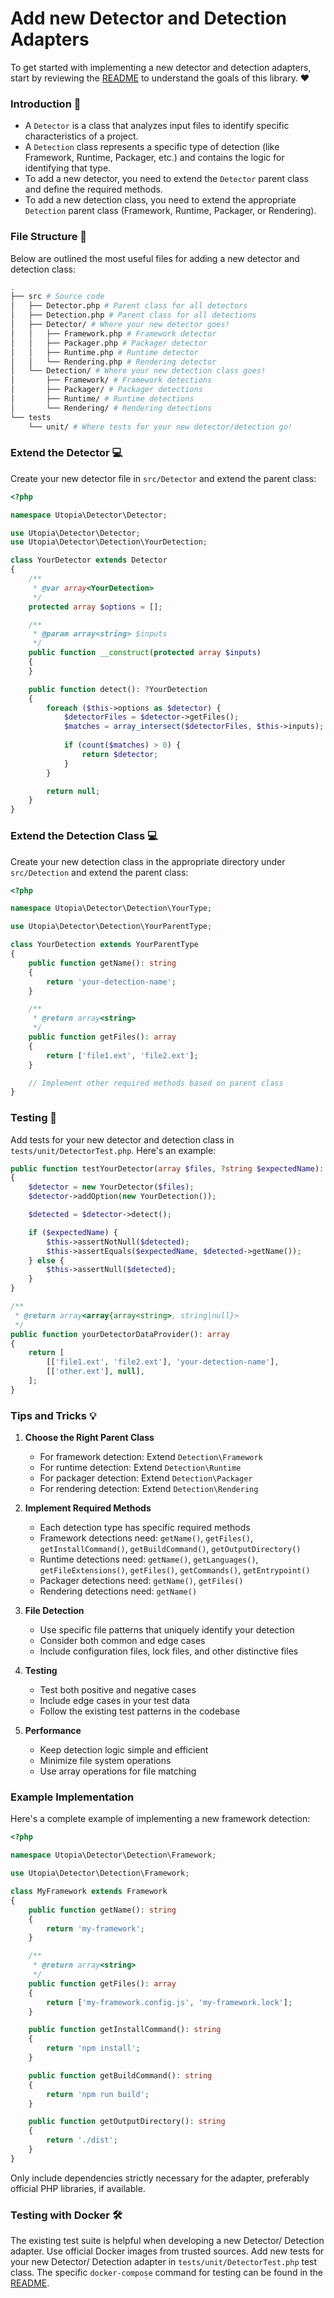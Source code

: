 # Add new Detector and Detection Adapters

To get started with implementing a new detector and detection adapters, start by reviewing the [README](/README.md) to understand the goals of this library. ❤

### Introduction 📝
- A `Detector` is a class that analyzes input files to identify specific characteristics of a project.
- A `Detection` class represents a specific type of detection (like Framework, Runtime, Packager, etc.) and contains the logic for identifying that type.
- To add a new detector, you need to extend the `Detector` parent class and define the required methods.
- To add a new detection class, you need to extend the appropriate `Detection` parent class (Framework, Runtime, Packager, or Rendering).

### File Structure 📂

Below are outlined the most useful files for adding a new detector and detection class:

```bash
.
├── src # Source code
│   ├── Detector.php # Parent class for all detectors
│   ├── Detection.php # Parent class for all detections
│   ├── Detector/ # Where your new detector goes!
│   │   ├── Framework.php # Framework detector
│   │   ├── Packager.php # Packager detector
│   │   ├── Runtime.php # Runtime detector
│   │   └── Rendering.php # Rendering detector
│   └── Detection/ # Where your new detection class goes!
│       ├── Framework/ # Framework detections
│       ├── Packager/ # Packager detections
│       ├── Runtime/ # Runtime detections
│       └── Rendering/ # Rendering detections
└── tests
    └── unit/ # Where tests for your new detector/detection go!
```

### Extend the Detector 💻

Create your new detector file in `src/Detector` and extend the parent class:

```php
<?php

namespace Utopia\Detector\Detector;

use Utopia\Detector\Detector;
use Utopia\Detector\Detection\YourDetection;

class YourDetector extends Detector
{
    /**
     * @var array<YourDetection>
     */
    protected array $options = [];

    /**
     * @param array<string> $inputs
     */
    public function __construct(protected array $inputs)
    {
    }

    public function detect(): ?YourDetection
    {
        foreach ($this->options as $detector) {
            $detectorFiles = $detector->getFiles();
            $matches = array_intersect($detectorFiles, $this->inputs);
            
            if (count($matches) > 0) {
                return $detector;
            }
        }

        return null;
    }
}
```

### Extend the Detection Class 💻

Create your new detection class in the appropriate directory under `src/Detection` and extend the parent class:

```php
<?php

namespace Utopia\Detector\Detection\YourType;

use Utopia\Detector\Detection\YourParentType;

class YourDetection extends YourParentType
{
    public function getName(): string
    {
        return 'your-detection-name';
    }

    /**
     * @return array<string>
     */
    public function getFiles(): array
    {
        return ['file1.ext', 'file2.ext'];
    }

    // Implement other required methods based on parent class
}
```

### Testing 🧪

Add tests for your new detector and detection class in `tests/unit/DetectorTest.php`. Here's an example:

```php
public function testYourDetector(array $files, ?string $expectedName): void
{
    $detector = new YourDetector($files);
    $detector->addOption(new YourDetection());

    $detected = $detector->detect();

    if ($expectedName) {
        $this->assertNotNull($detected);
        $this->assertEquals($expectedName, $detected->getName());
    } else {
        $this->assertNull($detected);
    }
}

/**
 * @return array<array{array<string>, string|null}>
 */
public function yourDetectorDataProvider(): array
{
    return [
        [['file1.ext', 'file2.ext'], 'your-detection-name'],
        [['other.ext'], null],
    ];
}
```

### Tips and Tricks 💡

1. **Choose the Right Parent Class**
   - For framework detection: Extend `Detection\Framework`
   - For runtime detection: Extend `Detection\Runtime`
   - For packager detection: Extend `Detection\Packager`
   - For rendering detection: Extend `Detection\Rendering`

2. **Implement Required Methods**
   - Each detection type has specific required methods
   - Framework detections need: `getName()`, `getFiles()`, `getInstallCommand()`, `getBuildCommand()`, `getOutputDirectory()`
   - Runtime detections need: `getName()`, `getLanguages()`, `getFileExtensions()`, `getFiles()`, `getCommands()`, `getEntrypoint()`
   - Packager detections need: `getName()`, `getFiles()`
   - Rendering detections need: `getName()`

3. **File Detection**
   - Use specific file patterns that uniquely identify your detection
   - Consider both common and edge cases
   - Include configuration files, lock files, and other distinctive files

4. **Testing**
   - Test both positive and negative cases
   - Include edge cases in your test data
   - Follow the existing test patterns in the codebase

5. **Performance**
   - Keep detection logic simple and efficient
   - Minimize file system operations
   - Use array operations for file matching

### Example Implementation

Here's a complete example of implementing a new framework detection:

```php
<?php

namespace Utopia\Detector\Detection\Framework;

use Utopia\Detector\Detection\Framework;

class MyFramework extends Framework
{
    public function getName(): string
    {
        return 'my-framework';
    }

    /**
     * @return array<string>
     */
    public function getFiles(): array
    {
        return ['my-framework.config.js', 'my-framework.lock'];
    }

    public function getInstallCommand(): string
    {
        return 'npm install';
    }

    public function getBuildCommand(): string
    {
        return 'npm run build';
    }

    public function getOutputDirectory(): string
    {
        return './dist';
    }
}
```

Only include dependencies strictly necessary for the adapter, preferably official PHP libraries, if available.

### Testing with Docker 🛠️

The existing test suite is helpful when developing a new Detector/ Detection adapter. Use official Docker images from trusted sources. Add new tests for your new Detector/ Detection adapter in `tests/unit/DetectorTest.php` test class. The specific `docker-compose` command for testing can be found in the [README](/README.md#tests).